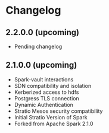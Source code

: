 # Changelog

## 2.2.0.0 (upcoming)

* Pending changelog

## 2.1.0.0 (upcoming)

* Spark-vault interactions
* SDN compatibility and isolation
* Kerberized access to hdfs
* Postgress TLS connection
* Dynamic Authentication
* Stratio Mesos security compatibility
* Initial Stratio Version of Spark
* Forked from Apache Spark 2.1.0
